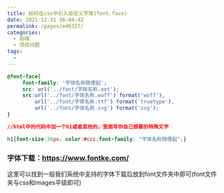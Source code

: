 ```yaml
---
title: 如何在css中引入自定义字体(font-face)
date: 2021-12-31 16:04:42
permalink: /pages/ed6327/
categories:
  - 前端
  - 项目问题
tags:
  - 
---
```


```css
@font-face{
     font-family: '字体名称随便起'; 
     src: url('../font/字体名称.eot');
     src:url('../font/字体名称.woff') format('woff'),
         url('../font/字体名称.ttf') format('truetype'),
         url('../font/字体名称.svg') format('svg');
}

//html中的代码中加一个h1或者其他的，里面写你自己想要的特殊文字

h1{font-size:36px; color:#ccc;font-family: "字体名称随便起";}

```

### 字体下载：<a href='https://www.fontke.com/' target='blank'>https://www.fontke.com/</a>

这里可以找到一般我们系统中支持的字体下载后放到font文件夹中即可(font文件夹与css和images平级即可)

